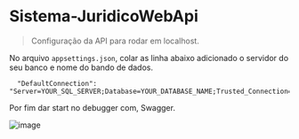 # Sistema-JuridicoWebApi

> Configuração da API para rodar em localhost.

No arquivo `appsettings.json`, colar as linha abaixo adicionado o servidor do seu banco e nome do  bando de dados. 

```
  "DefaultConnection": "Server=YOUR_SQL_SERVER;Database=YOUR_DATABASE_NAME;Trusted_Connection=True;TrustServerCertificate=True"
```

Por fim dar start no debugger com, Swagger.

![image](https://github.com/Valdoveste/Sistema-JuridicoWebApi/assets/62577482/fa138e49-b360-4b41-95cc-a1dfe9e15333)

